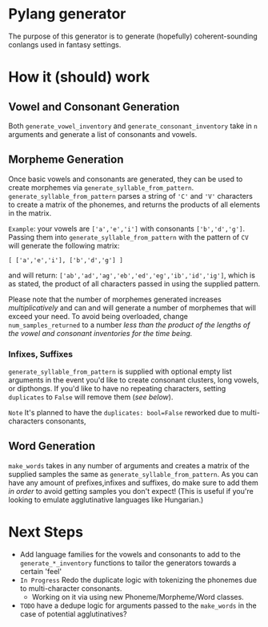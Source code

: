 # Pylang generator
The purpose of this generator is to generate (hopefully) coherent-sounding conlangs used in fantasy settings.

# How it (should) work
## Vowel and Consonant Generation
Both `generate_vowel_inventory` and `generate_consonant_inventory` take in `n` arguments and generate a list of consonants and vowels.

## Morpheme Generation
Once basic vowels and consonants are generated, they can be used to create morphemes via `generate_syllable_from_pattern`.
`generate_syllable_from_pattern` parses a string of `'C'` and `'V'` characters to create a matrix of the phonemes, and returns the products of all elements in the matrix.


`Example`: your vowels are `['a','e','i']` with consonants `['b','d','g']`.
Passing them into `generate_syllable_from_pattern` with the pattern of `CV` will generate the following matrix:
```
[ ['a','e','i'], ['b','d','g'] ]
```
and will return:
`['ab','ad','ag','eb','ed','eg','ib','id','ig']`, which is as stated, the product of all characters passed in using the supplied pattern.

Please note that the number of morphemes generated increases _multiplicatively_ and can and will generate a number of morphemes that will exceed your need.
To avoid being overloaded, change `num_samples_returned` to a number _less than the product of the lengths of the vowel and consonant inventories for the time being._

### Infixes, Suffixes
`generate_syllable_from_pattern` is supplied with optional empty list arguments in the event you'd like to create consonant clusters, long vowels, or dipthongs.
If you'd like to have no repeating characters, setting `duplicates` to `False` will remove them (_see below_).

`Note` It's planned to have the `duplicates: bool=False` reworked due to multi-characters consonants,

## Word Generation
`make_words` takes in any number of arguments and creates a matrix of the supplied samples the same as `generate_syllable_from_pattern`.
As you can have any amount of prefixes,infixes and suffixes, do make sure to add them _in order_ to avoid getting samples you don't expect!
(This is useful if you're looking to emulate agglutinative languages like Hungarian.)


# Next Steps
- Add language families for the vowels and consonants to add to the `generate_*_inventory` functions to tailor the generators towards a certain 'feel'
- `In Progress` Redo the duplicate logic with tokenizing the phonemes due to multi-character consonants.
	- Working on it via using new Phoneme/Morpheme/Word classes.
- `TODO` have a dedupe logic for arguments passed to the `make_words` in the case of potential agglutinatives?
